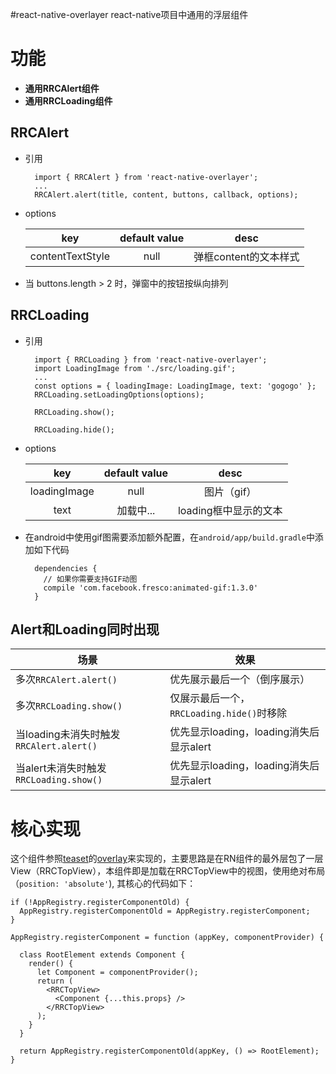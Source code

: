 #react-native-overlayer
react-native项目中通用的浮层组件

# 功能
* **通用RRCAlert组件**
* **通用RRCLoading组件**

## RRCAlert
* 引用

		import { RRCAlert } from 'react-native-overlayer';
		...
		RRCAlert.alert(title, content, buttons, callback, options);

* options

	|key|default value | desc |
	|:--:|:--:|:--:|
	|contentTextStyle|null|弹框content的文本样式 |

* 当 buttons.length > 2 时，弹窗中的按钮按纵向排列


## RRCLoading
* 引用

		import { RRCLoading } from 'react-native-overlayer';
		import LoadingImage from './src/loading.gif';
		...
		const options = { loadingImage: LoadingImage, text: 'gogogo' };
		RRCLoading.setLoadingOptions(options);

		RRCLoading.show();

		RRCLoading.hide();
* options

	|key|default value | desc |
	|:--:|:--:|:--:|
	| loadingImage |null|图片（gif） |
	| text |加载中...|loading框中显示的文本 |

* 在android中使用gif图需要添加额外配置，在`android/app/build.gradle`中添加如下代码

		dependencies {
		  // 如果你需要支持GIF动图
		  compile 'com.facebook.fresco:animated-gif:1.3.0'
		}

## Alert和Loading同时出现

|场景|效果|
|---|---|
|多次`RRCAlert.alert()`|优先展示最后一个（倒序展示）|
|多次`RRCLoading.show()`|仅展示最后一个，`RRCLoading.hide()`时移除|
|当loading未消失时触发`RRCAlert.alert()`|优先显示loading，loading消失后显示alert|
|当alert未消失时触发`RRCLoading.show()`|优先显示loading，loading消失后显示alert|


# 核心实现
这个组件参照[teaset](https://github.com/rilyu/teaset)的[overlay](https://github.com/rilyu/teaset#overlay)来实现的，主要思路是在RN组件的最外层包了一层View（RRCTopView），本组件即是加载在RRCTopView中的视图，使用绝对布局（`position: 'absolute'`), 其核心的代码如下：


	if (!AppRegistry.registerComponentOld) {
	  AppRegistry.registerComponentOld = AppRegistry.registerComponent;
	}

	AppRegistry.registerComponent = function (appKey, componentProvider) {

	  class RootElement extends Component {
	    render() {
	      let Component = componentProvider();
	      return (
	        <RRCTopView>
	          <Component {...this.props} />
	        </RRCTopView>
	      );
	    }
	  }

	  return AppRegistry.registerComponentOld(appKey, () => RootElement);
	}
